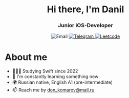 <div id="header" align="center">
	<h1>Hi there, I'm Danil</h1>
	<h3>Junior iOS-Developer</h3>
</div>

<div id="socials" align="center">
	<a>
		<img src="https://img.shields.io/badge/MASTER_FALIK@MAIL.RU-blue?style=for-the-badge&logo=mail&logoColor=white" alt="Email"/>
	</a>
	<a href="https://t.me/donailo456">
		<img src="https://img.shields.io/badge/@DONAILO456-blue?style=for-the-badge&logo=telegram&logoColor=white" alt="Telegram"/>
	</a>
	<a href="https://leetcode.com/donailo456/">
		<img src="https://img.shields.io/badge/LEETCODE-blue?style=for-the-badge&logo=leetcode&logoColor=white" alt="Leetcode"/>
	</a>
</div>


# About me

- 👨🏻‍💻 Studying Swift since 2022
- 🧠 I'm constantly learning something new
- 🌍 Russian native, English A1 (pre-intermediate)
- 📫 Reach me by don_komarov@mail.ru
  
<!--
**donailo456/donailo456** is a ✨ _special_ ✨ repository because its `README.md` (this file) appears on your GitHub profile.

Here are some ideas to get you started:

- 🔭 I’m currently working on ...
- 🌱 I’m currently learning ...
- 👯 I’m looking to collaborate on ...
- 🤔 I’m looking for help with ...
- 💬 Ask me about ...
- 📫 How to reach me: ...
- 😄 Pronouns: ...
- ⚡ Fun fact: ...
-->
